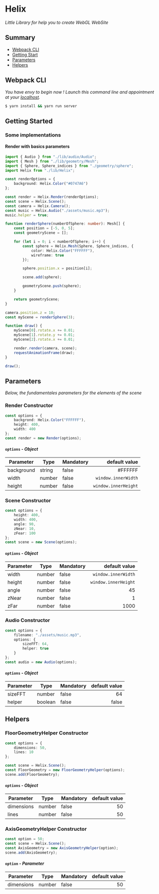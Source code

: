# Helix

_Little Library for help you to create WebGL WebSite_

## Summary

-   [Webpack CLI](#webpack-cli)
-   [Getting Start](#getting-start)
-   [Parameters](#parameters)
-   [Helpers](#helpers)

## Webpack CLI

_You have envy to begin now ! Launch this command line and appointment at your [localhost](http://localhost:9000)._

```bash
$ yarn install && yarn run server
```

## Getting Started

### Some implementations

#### Render with basics parameters

```typescript
import { Audio } from "./lib/audio/Audio";
import { Mesh } from "./lib/geometry/Mesh";
import { Sphere, Sphere_indices } from "./geometry/sphere";
import Helix from "./lib/Helix";

const renderOptions = {
    background: Helix.Color("#0747A6")
};

const render = Helix.Render(renderOptions);
const scene = Helix.Scene();
const camera = Helix.Camera();
const music = Helix.Audio("./assets/music.mp3");
music.helper = true;

function renderSphere(numberOfSphere: number): Mesh[] {
    const position = [-5, 0, 5];
    const geometryScene = [];

    for (let i = 0; i < numberOfSphere; i++) {
        const sphere = Helix.Mesh(Sphere, Sphere_indices, {
            color: Helix.Color("FFFFFF"),
            wireframe: true
        });

        sphere.position.x = position[i];

        scene.add(sphere);

        geometryScene.push(sphere);
    }

    return geometryScene;
}

camera.position.z = 10;
const myScene = renderSphere(3);

function draw() {
    myScene[0].rotate.x += 0.01;
    myScene[1].rotate.y += 0.01;
    myScene[2].rotate.x += 0.01;

    render.render(camera, scene);
    requestAnimationFrame(draw);
}

draw();
```

## Parameters

_Below, the fundamentales parameters for the elements of the scene_

### Render Constructor

```typescript
const options = {
    backgrond: Helix.Color("FFFFFF"),
    height: 400,
    width: 400
};
const render = new Render(options);
```

#### `options` - _Object_

| Parameter  | Type   | Mandatory |        default value |
| ---------- | ------ | --------- | -------------------: |
| background | string | false     |              #FFFFFF |
| width      | number | false     |  `window.innerWidth` |
| height     | number | false     | `window.innerHeight` |

### Scene Constructor

```typescript
const options = {
    height: 400,
    width: 400,
    angle: 90,
    zNear: 10,
    zFear: 100
};
const scene = new Scene(options);
```

#### `options` - _Object_

| Parameter | Type   | Mandatory |        default value |
| --------- | ------ | --------- | -------------------: |
| width     | number | false     |  `window.innerWidth` |
| height    | number | false     | `window.innerHeight` |
| angle     | number | false     |                   45 |
| zNear     | number | false     |                    1 |
| zFar      | number | false     |                 1000 |

### Audio Constructor

```typescript
const options = {
    filename: "./assets/music.mp3",
    options: {
        sizeFFT: 64,
        helper: true
    }
};
const audio = new Audio(options);
```

#### `options` - _Object_

| Parameter | Type    | Mandatory | default value |
| --------- | ------- | --------- | ------------: |
| sizeFFT   | number  | false     |            64 |
| helper    | boolean | false     |         false |

## Helpers

### FloorGeometryHelper Constructor

```typescript
const options = {
    dimensions: 50,
    lines: 10
};

const scene = Helix.Scene();
const FloorGeometry = new FloorGeometryHelper(options);
scene.add(FloorGeometry);
```

#### `options` - _Object_

| Parameter  | Type   | Mandatory | default value |
| ---------- | ------ | --------- | ------------: |
| dimensions | number | false     |            50 |
| lines      | number | false     |            50 |

### AxisGeometryHelper Constructor

```typescript
const option = 50;
const scene = Helix.Scene();
const AxisGeometry = new AxisGeometryHelper(option);
scene.add(AxisGeometry);
```

#### `option` - _Parameter_

| Parameter  | Type   | Mandatory | default value |
| ---------- | ------ | --------- | ------------: |
| dimensions | number | false     |            50 |
